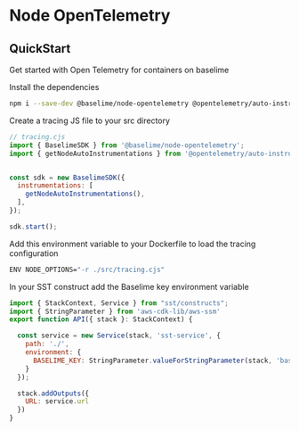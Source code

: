 # Node OpenTelemetry


## QuickStart

Get started with Open Telemetry for containers on baselime

Install the dependencies

```bash
npm i --save-dev @baselime/node-opentelemetry @opentelemetry/auto-instrumentations-node
```

Create a tracing JS file to your src directory

```javascript
// tracing.cjs
import { BaselimeSDK } from '@baselime/node-opentelemetry';
import { getNodeAutoInstrumentations } from '@opentelemetry/auto-instrumentations-node';


const sdk = new BaselimeSDK({
  instrumentations: [    
    getNodeAutoInstrumentations(),
  ],
});

sdk.start();
```

Add this environment variable to your Dockerfile to load the tracing configuration

```bash
ENV NODE_OPTIONS="-r ./src/tracing.cjs"
```

In your SST construct add the Baselime key environment variable

```javascript
import { StackContext, Service } from "sst/constructs";
import { StringParameter } from 'aws-cdk-lib/aws-ssm'
export function API({ stack }: StackContext) {

  const service = new Service(stack, 'sst-service', {
    path: './',
    environment: {
      BASELIME_KEY: StringParameter.valueForStringParameter(stack, 'baselime-key')
    }
  });

  stack.addOutputs({
    URL: service.url
  })
}
```

